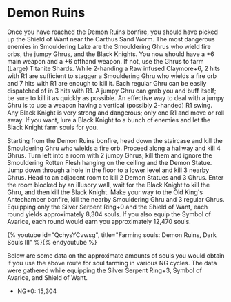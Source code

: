 # Demon Ruins

Once you have reached the Demon Ruins bonfire, you should have picked up the
Shield of Want near the Carthus Sand Worm. The most dangerous enemies in
Smouldering Lake are the Smouldering Ghrus who wield fire orbs, the jumpy Ghrus,
and the Black Knights. You now should have a +6 main weapon and a +6 offhand
weapon. If not, use the Ghrus to farm (Large) Titanite Shards. While 2-handing a
Raw infused Claymore+6, 2 hits with R1 are sufficient to stagger a Smouldering
Ghru who wields a fire orb and 7 hits with R1 are enough to kill it. Each
regular Ghru can be easily dispatched of in 3 hits with R1. A jumpy Ghru can
grab you and buff itself; be sure to kill it as quickly as possible. An
effective way to deal with a jumpy Ghru is to use a weapon having a vertical
(possibly 2-handed) R1 swing. Any Black Knight is very strong and dangerous;
only one R1 and move or roll away. If you want, lure a Black Knight to a bunch
of enemies and let the Black Knight farm souls for you.

Starting from the Demon Ruins bonfire, head down the staircase and kill the
Smouldering Ghru who wields a fire orb. Proceed along a hallway and kill 4
Ghrus. Turn left into a room with 2 jumpy Ghrus; kill them and ignore the
Smouldering Rotten Flesh hanging on the ceiling and the Demon Statue. Jump down
through a hole in the floor to a lower level and kill 3 nearby Ghrus. Head to an
adjacent room to kill 2 Demon Statues and 3 Ghrus. Enter the room blocked by an
illusory wall, wait for the Black Knight to kill the Ghru, and then kill the
Black Knight. Make your way to the Old King's Antechamber bonfire, kill the
nearby Smouldering Ghru and 3 regular Ghrus. Equipping only the Silver Serpent
Ring+0 and the Shield of Want, each round yields approximately 8,304 souls. If
you also equip the Symbol of Avarice, each round would earn you approximately
12,470 souls.

{% youtube id="QchysYCvwsg", title="Farming souls: Demon Ruins, Dark Souls III" %}{% endyoutube %}

Below are some data on the approximate amounts of souls you would obtain if you
use the above route for soul farming in various NG cycles. The data were
gathered while equipping the Silver Serpent Ring+3, Symbol of Avarice, and
Shield of Want.

-   NG+0: 15,304
